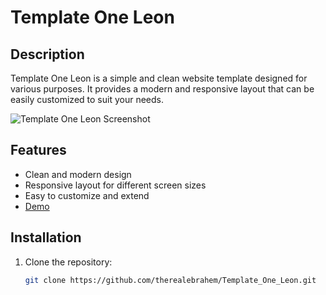 # Template One Leon

## Description

Template One Leon is a simple and clean website template designed for various purposes. It provides a modern and responsive layout that can be easily customized to suit your needs.

![Template One Leon Screenshot](https://github.com/therealebrahem/Template_One_Leon/blob/main/Leon-Template-One.png)

## Features

- Clean and modern design
- Responsive layout for different screen sizes
- Easy to customize and extend
- [Demo](https://therealebrahem.github.io/Template_One_Leon/)

## Installation

1. Clone the repository:

   ```bash
   git clone https://github.com/therealebrahem/Template_One_Leon.git
